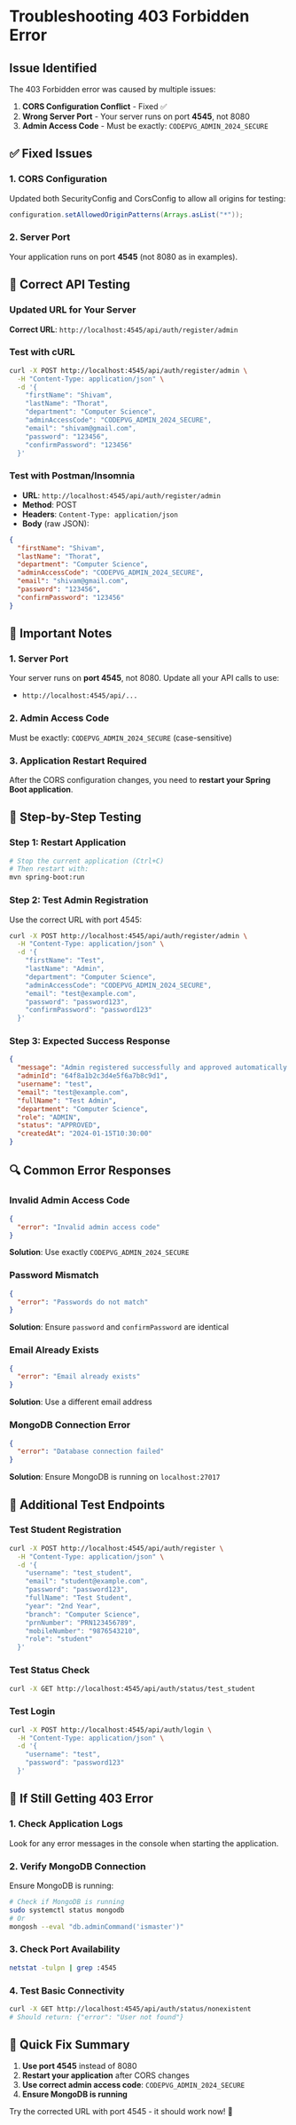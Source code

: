 # Troubleshooting 403 Forbidden Error

## Issue Identified
The 403 Forbidden error was caused by multiple issues:

1. **CORS Configuration Conflict** - Fixed ✅
2. **Wrong Server Port** - Your server runs on port **4545**, not 8080
3. **Admin Access Code** - Must be exactly: `CODEPVG_ADMIN_2024_SECURE`

## ✅ Fixed Issues

### 1. CORS Configuration
Updated both SecurityConfig and CorsConfig to allow all origins for testing:
```java
configuration.setAllowedOriginPatterns(Arrays.asList("*"));
```

### 2. Server Port
Your application runs on port **4545** (not 8080 as in examples).

## 🔧 Correct API Testing

### Updated URL for Your Server
**Correct URL**: `http://localhost:4545/api/auth/register/admin`

### Test with cURL
```bash
curl -X POST http://localhost:4545/api/auth/register/admin \
  -H "Content-Type: application/json" \
  -d '{
    "firstName": "Shivam",
    "lastName": "Thorat",
    "department": "Computer Science",
    "adminAccessCode": "CODEPVG_ADMIN_2024_SECURE",
    "email": "shivam@gmail.com",
    "password": "123456",
    "confirmPassword": "123456"
  }'
```

### Test with Postman/Insomnia
- **URL**: `http://localhost:4545/api/auth/register/admin`
- **Method**: POST
- **Headers**: `Content-Type: application/json`
- **Body** (raw JSON):
```json
{
  "firstName": "Shivam",
  "lastName": "Thorat",
  "department": "Computer Science",
  "adminAccessCode": "CODEPVG_ADMIN_2024_SECURE",
  "email": "shivam@gmail.com",
  "password": "123456",
  "confirmPassword": "123456"
}
```

## 🚨 Important Notes

### 1. Server Port
Your server runs on **port 4545**, not 8080. Update all your API calls to use:
- `http://localhost:4545/api/...`

### 2. Admin Access Code
Must be exactly: `CODEPVG_ADMIN_2024_SECURE` (case-sensitive)

### 3. Application Restart Required
After the CORS configuration changes, you need to **restart your Spring Boot application**.

## 📝 Step-by-Step Testing

### Step 1: Restart Application
```bash
# Stop the current application (Ctrl+C)
# Then restart with:
mvn spring-boot:run
```

### Step 2: Test Admin Registration
Use the correct URL with port 4545:
```bash
curl -X POST http://localhost:4545/api/auth/register/admin \
  -H "Content-Type: application/json" \
  -d '{
    "firstName": "Test",
    "lastName": "Admin",
    "department": "Computer Science",
    "adminAccessCode": "CODEPVG_ADMIN_2024_SECURE",
    "email": "test@example.com",
    "password": "password123",
    "confirmPassword": "password123"
  }'
```

### Step 3: Expected Success Response
```json
{
  "message": "Admin registered successfully and approved automatically.",
  "adminId": "64f8a1b2c3d4e5f6a7b8c9d1",
  "username": "test",
  "email": "test@example.com",
  "fullName": "Test Admin",
  "department": "Computer Science",
  "role": "ADMIN",
  "status": "APPROVED",
  "createdAt": "2024-01-15T10:30:00"
}
```

## 🔍 Common Error Responses

### Invalid Admin Access Code
```json
{
  "error": "Invalid admin access code"
}
```
**Solution**: Use exactly `CODEPVG_ADMIN_2024_SECURE`

### Password Mismatch
```json
{
  "error": "Passwords do not match"
}
```
**Solution**: Ensure `password` and `confirmPassword` are identical

### Email Already Exists
```json
{
  "error": "Email already exists"
}
```
**Solution**: Use a different email address

### MongoDB Connection Error
```json
{
  "error": "Database connection failed"
}
```
**Solution**: Ensure MongoDB is running on `localhost:27017`

## 🧪 Additional Test Endpoints

### Test Student Registration
```bash
curl -X POST http://localhost:4545/api/auth/register \
  -H "Content-Type: application/json" \
  -d '{
    "username": "test_student",
    "email": "student@example.com",
    "password": "password123",
    "fullName": "Test Student",
    "year": "2nd Year",
    "branch": "Computer Science",
    "prnNumber": "PRN123456789",
    "mobileNumber": "9876543210",
    "role": "student"
  }'
```

### Test Status Check
```bash
curl -X GET http://localhost:4545/api/auth/status/test_student
```

### Test Login
```bash
curl -X POST http://localhost:4545/api/auth/login \
  -H "Content-Type: application/json" \
  -d '{
    "username": "test",
    "password": "password123"
  }'
```

## 🔧 If Still Getting 403 Error

### 1. Check Application Logs
Look for any error messages in the console when starting the application.

### 2. Verify MongoDB Connection
Ensure MongoDB is running:
```bash
# Check if MongoDB is running
sudo systemctl status mongodb
# Or
mongosh --eval "db.adminCommand('ismaster')"
```

### 3. Check Port Availability
```bash
netstat -tulpn | grep :4545
```

### 4. Test Basic Connectivity
```bash
curl -X GET http://localhost:4545/api/auth/status/nonexistent
# Should return: {"error": "User not found"}
```

## 🎯 Quick Fix Summary

1. **Use port 4545** instead of 8080
2. **Restart your application** after CORS changes
3. **Use correct admin access code**: `CODEPVG_ADMIN_2024_SECURE`
4. **Ensure MongoDB is running**

Try the corrected URL with port 4545 - it should work now! 🚀